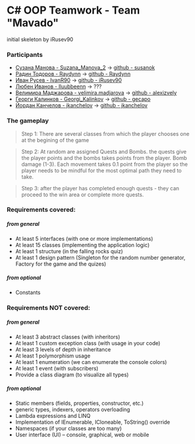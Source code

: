 ﻿C# OOP Teamwork - Team "Mavado"
============

initial skeleton by iRusev90

### Participants ###
* [Сузана Манова - Suzana_Manova_2](https://telerikacademy.com/Users/Suzana_Manova_2) -> [github - susanok](https://github.com/susanok)
* [Радин Тодоров - Raydynn](https://telerikacademy.com/Users/Raydynn) -> [github -  Raydynn](https://github.com/Raydynn)
* [Иван Русев - IvanR90](https://telerikacademy.com/Users/IvanR90) -> [github -  iRusev90](https://github.com/iRusev90)
* [Любен Иванов - lluubbeenn](https://telerikacademy.com/Users/lluubbeenn) -> ???
* [Велимира Маджарова - velimira.madjarova](https://telerikacademy.com/Users/velimira.madjarova) -> [github - alexizvely](https://github.com/alexizvely)
* [Георги Калинков - Georgi_Kalinkov](https://telerikacademy.com/Users/Georgi_Kalinkov) -> [github - gecapo](https://github.com/gecapo)
* [Йордан Канчелов - jkanchelov](https://telerikacademy.com/Users/jkanchelov) -> [github - jkanchelov](https://github.com/jkanchelov)

### The gameplay ###
> Step 1: There are several classes from which the player chooses one at the begining of the game

> Step 2: At random are assigned Quests and Bombs. the quests give the player points and the bombs takes points from the player. Bomb damage (1-3). Each movement takes 0.1 point from the player so the player needs to be mindful for the most optimal path they need to take.

> Step 3: after the player has completed enough quests - they can proceed to the win area or complete more quests.

### Requirements covered: ###
##### from general #####
* At least 5 interfaces (with one or more implementations)
* At least 15 classes (implementing the application logic)
* At least 1 structure (in the falling rocks quiz)
* At least 1 design pattern (Singleton for the random number generator, Factory for the game and the quizes)

##### from optional ##### 
* Constants

### Requirements NOT covered: ###
##### from general #####
* At least 3 abstract classes (with inheritors)
* At least 1 custom exception class (with usage in your code)
* At least 3 levels of depth in inheritance
* At least 1 polymorphism usage
* At least 1 enumeration (we can enumerate the console colors)
* At least 1 event (with subscribers)
* Provide a class diagram (to visualize all types)

##### from optional ##### 
* Static members (fields, properties, constructor, etc.)
* generic types, indexers, operators overloading
* Lambda expressions and LINQ
* Implementation of IEnumerable<T>, ICloneable, ToString() override
* Namespaces (if your classes are too many)
* User interface (UI) – console, graphical, web or mobile